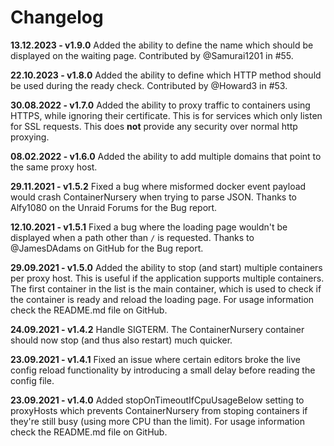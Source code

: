 Changelog
=========
**13.12.2023 - v1.9.0** Added the ability to define the name which should be displayed on the waiting page. Contributed by @Samurai1201 in #55.

**22.10.2023 - v1.8.0** Added the ability to define which HTTP method should be used during the ready check. Contributed by @Howard3 in #53.

**30.08.2022 - v1.7.0** Added the ability to proxy traffic to containers using HTTPS, while ignoring their certificate. This is for services which only listen for SSL requests. This does **not** provide any security over normal http proxying.

**08.02.2022 - v1.6.0** Added the ability to add multiple domains that point to the same proxy host.

**29.11.2021 - v1.5.2** Fixed a bug where misformed docker event payload would crash ContainerNursery when trying to parse JSON. Thanks to Alfy1080 on the Unraid Forums for the Bug report.

**12.10.2021 - v1.5.1** Fixed a bug where the loading page wouldn't be displayed when a path other than `/` is requested. Thanks to @JamesDAdams on GitHub for the Bug report.

**29.09.2021 - v1.5.0** Added the ability to stop (and start) multiple containers per proxy host. This is useful if the application supports multiple containers. The first container in the list is the main container, which is used to check if the container is ready and reload the loading page. For usage information check the README.md file on GitHub.
 
**24.09.2021 - v1.4.2** Handle SIGTERM. The ContainerNursery container should now stop (and thus also restart) much quicker.
 
**23.09.2021 - v1.4.1** Fixed an issue where certain editors broke the live config reload functionality by introducing a small delay before reading the config file.
 
**23.09.2021 - v1.4.0** Added stopOnTimeoutIfCpuUsageBelow setting to proxyHosts which prevents ContainerNursery from stoping containers if they're still busy (using more CPU than the limit). For usage information check the README.md file on GitHub.